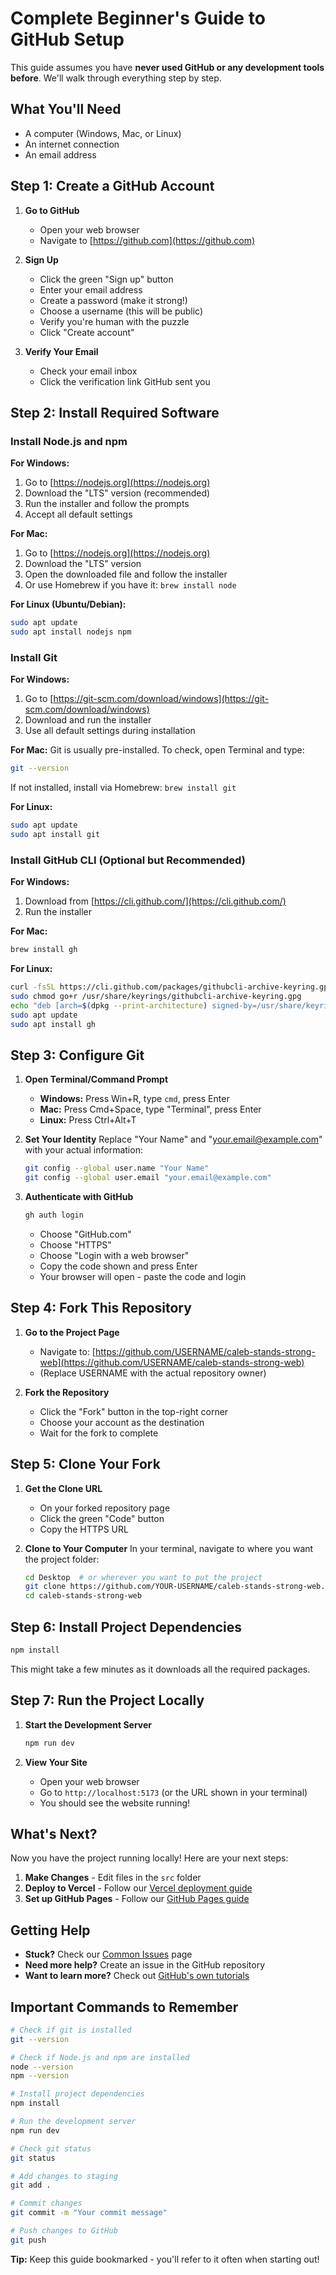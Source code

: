 # Complete Beginner's Guide to GitHub Setup

This guide assumes you have **never used GitHub or any development tools before**. We'll walk through everything step by step.

## What You'll Need

- A computer (Windows, Mac, or Linux)
- An internet connection
- An email address

## Step 1: Create a GitHub Account

1. **Go to GitHub**
   - Open your web browser
   - Navigate to [https://github.com](https://github.com)

2. **Sign Up**
   - Click the green "Sign up" button
   - Enter your email address
   - Create a password (make it strong!)
   - Choose a username (this will be public)
   - Verify you're human with the puzzle
   - Click "Create account"

3. **Verify Your Email**
   - Check your email inbox
   - Click the verification link GitHub sent you

## Step 2: Install Required Software

### Install Node.js and npm

**For Windows:**
1. Go to [https://nodejs.org](https://nodejs.org)
2. Download the "LTS" version (recommended)
3. Run the installer and follow the prompts
4. Accept all default settings

**For Mac:**
1. Go to [https://nodejs.org](https://nodejs.org)
2. Download the "LTS" version
3. Open the downloaded file and follow the installer
4. Or use Homebrew if you have it: `brew install node`

**For Linux (Ubuntu/Debian):**
```bash
sudo apt update
sudo apt install nodejs npm
```

### Install Git

**For Windows:**
1. Go to [https://git-scm.com/download/windows](https://git-scm.com/download/windows)
2. Download and run the installer
3. Use all default settings during installation

**For Mac:**
Git is usually pre-installed. To check, open Terminal and type:
```bash
git --version
```
If not installed, install via Homebrew: `brew install git`

**For Linux:**
```bash
sudo apt update
sudo apt install git
```

### Install GitHub CLI (Optional but Recommended)

**For Windows:**
1. Download from [https://cli.github.com/](https://cli.github.com/)
2. Run the installer

**For Mac:**
```bash
brew install gh
```

**For Linux:**
```bash
curl -fsSL https://cli.github.com/packages/githubcli-archive-keyring.gpg | sudo dd of=/usr/share/keyrings/githubcli-archive-keyring.gpg
sudo chmod go+r /usr/share/keyrings/githubcli-archive-keyring.gpg
echo "deb [arch=$(dpkg --print-architecture) signed-by=/usr/share/keyrings/githubcli-archive-keyring.gpg] https://cli.github.com/packages stable main" | sudo tee /etc/apt/sources.list.d/github-cli.list > /dev/null
sudo apt update
sudo apt install gh
```

## Step 3: Configure Git

1. **Open Terminal/Command Prompt**
   - **Windows:** Press Win+R, type `cmd`, press Enter
   - **Mac:** Press Cmd+Space, type "Terminal", press Enter
   - **Linux:** Press Ctrl+Alt+T

2. **Set Your Identity**
   Replace "Your Name" and "your.email@example.com" with your actual information:
   ```bash
   git config --global user.name "Your Name"
   git config --global user.email "your.email@example.com"
   ```

3. **Authenticate with GitHub**
   ```bash
   gh auth login
   ```
   - Choose "GitHub.com"
   - Choose "HTTPS"
   - Choose "Login with a web browser"
   - Copy the code shown and press Enter
   - Your browser will open - paste the code and login

## Step 4: Fork This Repository

1. **Go to the Project Page**
   - Navigate to: [https://github.com/USERNAME/caleb-stands-strong-web](https://github.com/USERNAME/caleb-stands-strong-web)
   - (Replace USERNAME with the actual repository owner)

2. **Fork the Repository**
   - Click the "Fork" button in the top-right corner
   - Choose your account as the destination
   - Wait for the fork to complete

## Step 5: Clone Your Fork

1. **Get the Clone URL**
   - On your forked repository page
   - Click the green "Code" button
   - Copy the HTTPS URL

2. **Clone to Your Computer**
   In your terminal, navigate to where you want the project folder:
   ```bash
   cd Desktop  # or wherever you want to put the project
   git clone https://github.com/YOUR-USERNAME/caleb-stands-strong-web.git
   cd caleb-stands-strong-web
   ```

## Step 6: Install Project Dependencies

```bash
npm install
```

This might take a few minutes as it downloads all the required packages.

## Step 7: Run the Project Locally

1. **Start the Development Server**
   ```bash
   npm run dev
   ```

2. **View Your Site**
   - Open your web browser
   - Go to `http://localhost:5173` (or the URL shown in your terminal)
   - You should see the website running!

## What's Next?

Now you have the project running locally! Here are your next steps:

1. **Make Changes** - Edit files in the `src` folder
2. **Deploy to Vercel** - Follow our [Vercel deployment guide](vercel-setup.md)
3. **Set up GitHub Pages** - Follow our [GitHub Pages guide](github-pages-setup.md)

## Getting Help

- **Stuck?** Check our [Common Issues](common-issues.md) page
- **Need more help?** Create an issue in the GitHub repository
- **Want to learn more?** Check out [GitHub's own tutorials](https://guides.github.com/)

## Important Commands to Remember

```bash
# Check if git is installed
git --version

# Check if Node.js and npm are installed
node --version
npm --version

# Install project dependencies
npm install

# Run the development server
npm run dev

# Check git status
git status

# Add changes to staging
git add .

# Commit changes
git commit -m "Your commit message"

# Push changes to GitHub
git push
```

**Tip:** Keep this guide bookmarked - you'll refer to it often when starting out!
